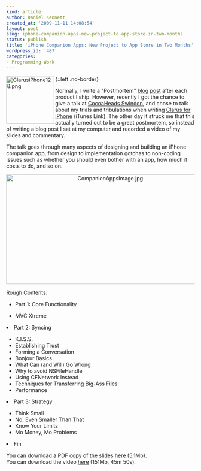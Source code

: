 ```yaml
---
kind: article
author: Daniel Kennett
created_at: '2009-11-11 14:08:54'
layout: post
slug: iphone-companion-apps-new-project-to-app-store-in-two-months
status: publish
title: 'iPhone Companion Apps: New Project to App Store in Two Months'
wordpress_id: '487'
categories:
- Programming-Work
---
```


<img src="/pictures/for_posts/2009/11/ClarusiPhone128.png" alt="ClarusiPhone128.png" border="0" width="128" height="128" align="left" />
{:.left .no-border}

Normally, I write a "Postmortem" <a href="http://www.kennettnet.co.uk/blog/comments/clarus-1.0-postmortem/">blog</a> <a href="http://www.kennettnet.co.uk/blog/comments/music_rescue_4.0_postmortem/">post</a> after each product I ship. However, recently I got the chance to give a talk at <a href="http://cocoaheads.org/uk/Swindon/index.html">CocoaHeads Swindon</a>, and chose to talk about my trials and tribulations when writing <a href="http://itunes.com/app/Clarus">Clarus for iPhone</a> (iTunes Link). The other day it struck me that this actually turned out to be a great postmortem, so instead of writing a blog post I sat at my computer and recorded a video of my slides and commentary. 

The talk goes through many aspects of designing and building an iPhone companion app, from design to implementation gotchas to non-coding issues such as whether you should even bother with an app, how much it costs to do, and so on. 

<div style="text-align:center;"><img src="/pictures/for_posts/2009/11/CompanionAppsImage.jpg" alt="CompanionAppsImage.jpg" border="0" width="540" height="293" /></div>

Rough Contents: 

<ul>
<li>Part 1: Core Functionality</li>
</ul><ul>
<li>MVC Xtreme</li>
</ul>
<li>Part 2: Syncing</li>
<ul>
<li>K.I.S.S.</li>
<li>Establishing Trust</li>
<li>Forming a Conversation</li> 
<li>Bonjour Basics</li>
<li>What Can (and Will) Go Wrong</li>
<li>Why to avoid NSFileHandle</li>
<li>Using CFNetwork Instead</li>
<li>Techniques for Transferring Big-Ass Files</li>
<li>Performance</li>
</ul>
<li>Part 3: Strategy</li>
<ul>
<li>Think Small</li>
<li>No, Even Smaller Than That</li>
<li>Know Your Limits</li>
<li>Mo Money, Mo Problems</li>
</ul>
<li>Fin</li>


You can download a PDF copy of the slides <a href="/podcasts/iPhoneCompanionAppsSlides.pdf">here</a> (5.1Mb). <br />
You can download the video <a href="/podcasts/iPhoneCompanionAppsPodcast.mov">here</a> (151Mb, 45m 50s).